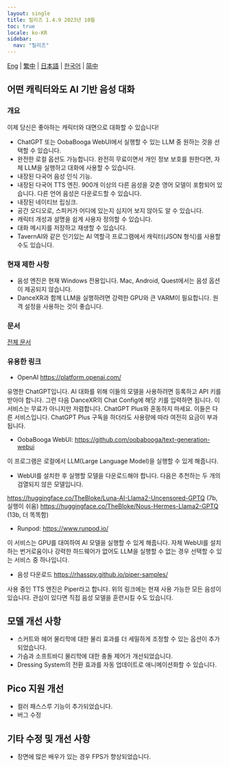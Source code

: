 ```yaml
---
layout: single
title: 릴리즈 1.4.9 2023년 10월
toc: true
locale: ko-KR
sidebar:
  nav: "릴리즈"
---
```

[Eng](/dancexr/releases/1.4.9) | [繁中](/tw/dancexr/releases/1.4.9) | [日本語](/jp/dancexr/releases/1.4.9) | [한국어](/kr/dancexr/releases/1.4.9) | [简中](/zh/dancexr/releases/1.4.9)


## 어떤 캐릭터와도 AI 기반 음성 대화
### 개요
이제 당신은 좋아하는 캐릭터와 대면으로 대화할 수 있습니다!
* ChatGPT 또는 OobaBooga WebUI에서 실행할 수 있는 LLM 중 원하는 것을 선택할 수 있습니다.
* 완전한 로컬 옵션도 가능합니다. 완전히 무료이면서 개인 정보 보호를 원한다면, 자체 LLM을 실행하고 대화에 사용할 수 있습니다.
* 내장된 다국어 음성 인식 기능.
* 내장된 다국어 TTS 엔진. 900개 이상의 다른 음성을 갖춘 영어 모델이 포함되어 있습니다. 다른 언어 음성은 다운로드할 수 있습니다.
* 내장된 네이티브 립싱크.
* 공간 오디오로, 스피커가 어디에 있는지 심지어 보지 않아도 알 수 있습니다.
* 캐릭터 개성과 설명을 쉽게 사용자 정의할 수 있습니다.
* 대화 메시지를 저장하고 재생할 수 있습니다.
* TavernAI와 같은 인기있는 AI 역할극 프로그램에서 캐릭터(JSON 형식)를 사용할 수도 있습니다.

### 현재 제한 사항
* 음성 엔진은 현재 Windows 전용입니다. Mac, Android, Quest에서는 음성 옵션이 제공되지 않습니다.
* DanceXR과 함께 LLM을 실행하려면 강력한 GPU와 큰 VARM이 필요합니다. 원격 설정을 사용하는 것이 좋습니다.

### 문서
[전체 문서](../ai_chat)

### 유용한 링크

* OpenAI https://platform.openai.com/

유명한 ChatGPT입니다. AI 대화를 위해 이들의 모델을 사용하려면 등록하고 API 키를 받아야 합니다. 그런 다음 DanceXR의 Chat Config에 해당 키를 입력하면 됩니다. 이 서비스는 무료가 아니지만 저렴합니다. ChatGPT Plus와 혼동하지 마세요. 이들은 다른 서비스입니다. ChatGPT Plus 구독을 하더라도 사용량에 따라 여전히 요금이 부과됩니다.


* OobaBooga WebUI: https://github.com/oobabooga/text-generation-webui

이 프로그램은 로컬에서 LLM(Large Language Model)을 실행할 수 있게 해줍니다.


* WebUI를 설치한 후 실행할 모델을 다운로드해야 합니다. 다음은 추천하는 두 개의 검열되지 않은 모델입니다.

https://huggingface.co/TheBloke/Luna-AI-Llama2-Uncensored-GPTQ (7b, 실행이 쉬움)
https://huggingface.co/TheBloke/Nous-Hermes-Llama2-GPTQ (13b, 더 똑똑함)


* Runpod: https://www.runpod.io/

이 서비스는 GPU를 대여하여 AI 모델을 실행할 수 있게 해줍니다. 자체 WebUI를 설치하는 번거로움이나 강력한 하드웨어가 없어도 LLM을 실행할 수 없는 경우 선택할 수 있는 서비스 중 하나입니다.


* 음성 다운로드 https://rhasspy.github.io/piper-samples/

사용 중인 TTS 엔진은 Piper라고 합니다. 위의 링크에는 현재 사용 가능한 모든 음성이 있습니다. 관심이 있다면 직접 음성 모델을 훈련시킬 수도 있습니다.


## 모델 개선 사항
* 스커트와 헤어 물리학에 대한 물리 효과를 더 세밀하게 조정할 수 있는 옵션이 추가되었습니다.
* 가슴과 소프트바디 물리학에 대한 충돌 제어가 개선되었습니다.
* Dressing System의 전환 효과를 자동 업데이트로 애니메이션화할 수 있습니다.

## Pico 지원 개선
* 컬러 패스스루 기능이 추가되었습니다.
* 버그 수정

## 기타 수정 및 개선 사항
* 장면에 많은 배우가 있는 경우 FPS가 향상되었습니다.